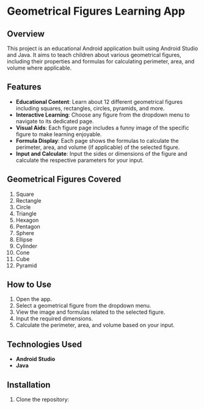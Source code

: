 # Geometrical Figures Learning App

## Overview

This project is an educational Android application built using Android Studio and Java. It aims to teach children about various geometrical figures, including their properties and formulas for calculating perimeter, area, and volume where applicable.

## Features

- **Educational Content**: Learn about 12 different geometrical figures including squares, rectangles, circles, pyramids, and more.
- **Interactive Learning**: Choose any figure from the dropdown menu to navigate to its dedicated page.
- **Visual Aids**: Each figure page includes a funny image of the specific figure to make learning enjoyable.
- **Formula Display**: Each page shows the formulas to calculate the perimeter, area, and volume (if applicable) of the selected figure.
- **Input and Calculate**: Input the sides or dimensions of the figure and calculate the respective parameters for your input.

## Geometrical Figures Covered

1. Square
2. Rectangle
3. Circle
4. Triangle
5. Hexagon
6. Pentagon
7. Sphere
8. Ellipse
9. Cylinder
10. Cone
11. Cube
12. Pyramid

## How to Use

1. Open the app.
2. Select a geometrical figure from the dropdown menu.
3. View the image and formulas related to the selected figure.
4. Input the required dimensions.
5. Calculate the perimeter, area, and volume based on your input.

## Technologies Used

- **Android Studio**
- **Java**

## Installation

1. Clone the repository:
